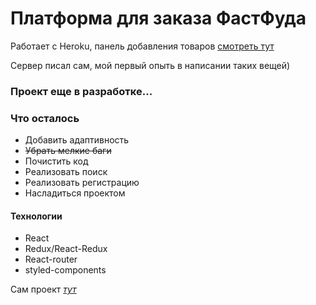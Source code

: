 # Платформа для заказа ФастФуда

Работает с Heroku, панель добавления товаров [смотреть тут](https://vast-basin-51392.herokuapp.com/)

Сервер писал сам, мой первый опыть в написании таких вещей)

### Проект еще в разработке...

### Что осталось 
  - Добавить адаптивность
  - ~~Убрать мелкие баги~~
  - Почистить код
  - Реализовать поиск
  - Реализовать регистрацию
  - Насладиться проектом


#### Технологии

  - React
  - Redux/React-Redux
  - React-router
  - styled-components

Сам проект [*тут*](https://bewels.github.io/pizza-dev-v/build/pizza)
